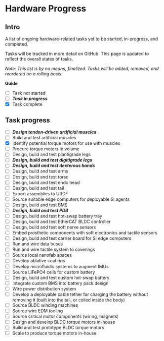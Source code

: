 # Hardware Progress

## Intro
A list of ongoing hardware-related tasks yet to be started, in-progress, and completed.

Tasks will be tracked in more detail on GitHub. This page is updated to reflect the overall states of tasks.

*Note: This list is by no means, finalized. Tasks will be added, removed, and reordered on a rolling basis.*

**Guide** 

- [ ] Task not started
- [ ] ***Task in progress***
- [X] Task complete

## Task progress

- [ ] ***Design tendon-driven artificial muscles***
- [ ] Build and test artificial muscles
- [X] Identify potential torque motors for use with muscles
- [ ] Procure torque motors in volume
- [ ] Design, build and test plantigrade legs
- [ ] ***Design, build and test digitigrade legs***
- [ ] ***Design, build and test dexterous hands***
- [ ] Design, build and test arms
- [ ] Design, build and test torso
- [ ] Design, build and test endo head
- [ ] Design, build and test tail
- [ ] Export assemblies to URDF
- [ ] Source suitable edge computers for deployable SI agents
- [ ] Design, build and test BMS
- [ ] ***Design, build and test PDB***
- [ ] Design, build and test hot-swap battery tray
- [ ] Design, build and test EtherCAT BLDC controller
- [ ] Design, build and test soft nerve sensors
- [ ] Embed prosthetic components with soft electronics and tactile sensors
- [ ] Design, build and test carrier board for SI edge computers
- [ ] Run and wire data buses 
- [ ] Run and wire tactile system to coverings
- [ ] Source local nanofab spaces
- [ ] Develop ablative coatings
- [ ] Develop microfluidic systems to augment IMUs
- [ ] Source LiFePO4 cells for custom battery
- [ ] Design, build and test custom hot-swap battery
- [ ] Integrate custom BMS into battery pack design
- [ ] Wire power distribution system 
- [ ] Develop a deployable cable tether for charging the battery without removing it (built into the tail, or coiled inside the body)
- [ ] Source BLDC winding machines
- [ ] Source wire EDM tooling
- [ ] Source critical motor components (wiring, magnets)
- [ ] Design and develop BLDC torque motors in-house
- [ ] Build and test prototype BLDC torque motors
- [ ] Scale to produce torque motors in-house
